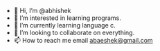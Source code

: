 - 👋 Hi, I’m @abhishek
- 👀 I’m interested in learning programs.
- 🌱 I’m currently learning language c.
- 💞️ I’m looking to collaborate on everything.
- 📫 How to reach me email abaeshek@gmail.com

<!---
abaeshek/abaeshek is a ✨ special ✨ repository because its `README.md` (this file) appears on your GitHub profile.
You can click the Preview link to take a look at your changes.
--->
